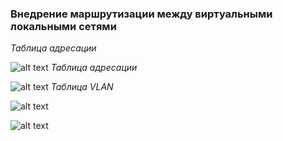 ### Внедрение маршрутизации между виртуальными локальными сетями

*Таблица адресации*

![alt text](https://github.com/Eliminir/OTUSLABS/blob/Labs/LAB6/1.JPG)
*Таблица адресации*

![alt text](https://github.com/Eliminir/OTUSLABS/blob/Labs/LAB6/2.JPG)
*Таблица VLAN*

![alt text](https://github.com/Eliminir/OTUSLABS/blob/Labs/LAB6/3.JPG)

![alt text](https://github.com/Eliminir/OTUSLABS/blob/Labs/LAB6/4.JPG)


